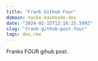 ```yaml
---
title: "Frank Github Four"
domain: nocke.hashnode.dev
date: "2024-02-15T13:16:25.509Z"
slug: "frank-github-post-four"
tags: doo,ree
---
```


Franks FOUR gihub post.

